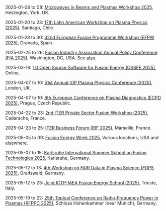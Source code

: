 2025-01-06 to 08: [Microwaves in Beams and Plasmas Workshop 2025](https://indico.ukaea.uk/event/364/ "The Microwaves in Beams and Plasmas Workshop 2025 explores the application of microwave technologies in plasma physics and beam dynamics. Key topics include microwave-driven plasma heating, diagnostics, and control in fusion research, as well as beam acceleration and manipulation in particle accelerators. The workshop fosters discussions on advanced microwave sources, wave-plasma interactions, and their roles in high-energy physics and fusion energy development."), Heslington, York, UK.

2025-01-20 to 23: [17th Latin American Workshop on Plasma Physics (2025)](http://fis.puc.cl/~lawpp/ "This workshop covers plasma physics with a focus on Latin American research. Topics include magnetic confinement fusion, plasma astrophysics, laser-plasma interactions, and dusty plasmas. It addresses theoretical models, experimental diagnostics, and computational simulations, fostering collaboration on plasma applications in energy, space science, and materials processing."), Santiago, Chile.

2025-01-28 to 30: [32nd European Fusion Programme Workshop (EFPW 2025)](https://indico.euro-fusion.org/category/381/ "EFPW 2025 focuses on fusion plasma physics within the European fusion research program. Topics include magnetic confinement, plasma turbulence, and fusion reactor materials. The workshop addresses experimental diagnostics, computational modeling, and strategies for advancing fusion energy, emphasizing tokamak and stellarator research."), Granada, Spain.

2025-02-25 to 26: [Fusion Industry Association Annual Policy Conference (FIA 2025)](https://fusionindustryassociation.org/fia-annual-conference-2025/ "FIA 2025 focuses on fusion energy policy, covering plasma physics advancements and fusion reactor technologies. Topics include magnetic and inertial confinement, plasma diagnostics, and commercialization strategies, addressing regulatory frameworks and industry collaboration for sustainable fusion energy development."), Washington, DC, USA. See [also](https://x.com/Fusion_Industry).

2025-03-18: [1st Open Source Software for Fusion Energy (OSSFE 2025)](https://ossfe.github.io "OSSFE 2025 focuses on open-source software for fusion energy, covering plasma simulation, magnetic confinement modeling, and diagnostic tools. Topics include computational frameworks for tokamaks, stellarators, and fusion reactor design, emphasizing collaborative software development for fusion research."), Online.

2025-04-07 to 10: [51st Annual IOP Plasma Physics Conference (2025)](https://iop.eventsair.com/plasma2025/ "This conference explores plasma physics, covering magnetic confinement, laser-plasma interactions, and plasma astrophysics. Topics include tokamak physics, plasma diagnostics, and inertial fusion, with applications in fusion energy and space science, emphasizing experimental and theoretical advancements."), London, UK.

2025-04-07 to 10: [6th European Conference on Plasma Diagnostics (ECPD 2025)](https://indico.ipp.cas.cz/event/30/ "ECPD 2025 focuses on plasma diagnostics, covering spectroscopy, interferometry, and Thomson scattering. Topics include diagnostic techniques for magnetic and inertial confinement fusion, low-temperature plasmas, and astrophysical plasmas, emphasizing precision measurements for plasma research."), Prague, Czech Republic.

2025-04-22 to 23: [2nd ITER Private Sector Fusion Workshop (2025)](https://indico.iter.org/event/529/ "This workshop focuses on private-sector advancements in fusion energy, covering plasma physics, tokamak technologies, and commercialization strategies. Topics include plasma control, materials for fusion reactors, and industry-academia collaboration, emphasizing practical steps toward fusion power."), Cadarache, France.

2025-04-23 to 25: [ITER Business Forum (IBF 2025)](https://iterbusinessforum.com/homepage.aspx "IBF 2025 focuses on fusion energy business opportunities, covering plasma physics, tokamak engineering, and supply chain development. Topics include plasma confinement, fusion materials, and industry partnerships, emphasizing commercial pathways for ITER and fusion energy deployment."), Marseille, France.

2025-05-05 to 09: [Fusion Energy Week 2025](https://usfusionenergy.org/fusion-energy-week "Fusion Energy Week 2025 focuses on fusion energy, covering plasma physics, fusion reactor design, and plasma diagnostics. Topics include tokamak physics, inertial fusion, and materials for fusion, emphasizing advancements toward sustainable fusion power and industry collaboration."), Various locations, USA and elsewhere.

2025-05-07 to 15: [Karlsruhe International Summer School on Fusion Technologies 2025](https://summerschool.fusion.kit.edu/ "This summer school explores fusion technologies, focusing on plasma physics, magnetic confinement, and fusion reactor engineering. Topics include tokamak and stellarator design, plasma diagnostics, and fusion materials, with applications in sustainable energy, emphasizing theoretical and practical advancements in fusion research."), Karlsruhe, Germany.

2025-05-12 to 13: [4th Workshop on FAIR Data in Plasma Science (FDPS 2025)](https://plasma-mds.org/ws-fair-data-plasma-science-4.html "FDPS 2025 focuses on FAIR data principles in plasma science, covering data management, interoperability, and open-access frameworks. Topics include plasma diagnostics, simulation data, and applications in fusion research and astrophysics, emphasizing standardized data practices for collaboration."), Greifswald, Germany.

2025-05-12 to 23: [Joint ICTP-IAEA Fusion Energy School (2025)](https://indico.ictp.it/event/10834 "This school explores fusion energy, focusing on plasma physics, magnetic confinement, and fusion reactor technologies. Topics include tokamak and stellarator physics, plasma instabilities, and fusion diagnostics, with applications in sustainable energy, emphasizing theoretical and experimental training."), Trieste, Italy.

2025-05-19 to 22: [25th Topical Conference on Radio-Frequency Power in Plasmas (RFPPC 2025)](https://ipp.mpg.de/rfppc2025 "RFPPC 2025 focuses on radio-frequency power in plasmas, covering RF heating, current drive, and plasma diagnostics. Topics include ion cyclotron resonance, RF wave propagation, and applications in magnetic fusion devices, emphasizing advancements in plasma control for fusion energy."), Schloss Hohenkammer (near Munich), Germany.

